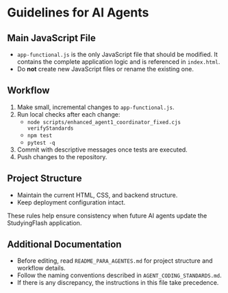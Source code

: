 # Guidelines for AI Agents

## Main JavaScript File
- `app-functional.js` is the only JavaScript file that should be modified. It contains the complete application logic and is referenced in `index.html`.
- Do **not** create new JavaScript files or rename the existing one.

## Workflow
1. Make small, incremental changes to `app-functional.js`.
2. Run local checks after each change:
   - `node scripts/enhanced_agent1_coordinator_fixed.cjs verifyStandards`
   - `npm test`
   - `pytest -q`
3. Commit with descriptive messages once tests are executed.
4. Push changes to the repository.

## Project Structure
- Maintain the current HTML, CSS, and backend structure.
- Keep deployment configuration intact.

These rules help ensure consistency when future AI agents update the StudyingFlash application.

## Additional Documentation
- Before editing, read `README_PARA_AGENTES.md` for project structure and workflow details.
- Follow the naming conventions described in `AGENT_CODING_STANDARDS.md`.
- If there is any discrepancy, the instructions in this file take precedence.
